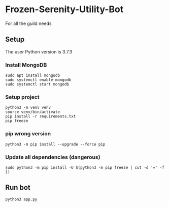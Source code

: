 # Frozen-Serenity-Utility-Bot
For all the guild needs

## Setup
The user Python version is 3.7.3

### Install MongoDB
```
sudo apt install mongodb
sudo systemctl enable mongodb
sudo systemctl start mongodb
```

### Setup project
```
python3 -m venv venv
source venv/bin/activate
pip install -r requirements.txt
pip freeze
```

### pip wrong version
```
python3 -m pip install --upgrade --force pip
```

### Update all dependencies (dangerous)
```
sudo python3 -m pip install -U $(python3 -m pip freeze | cut -d '=' -f 1)
```

## Run bot
```
python3 app.py
```
